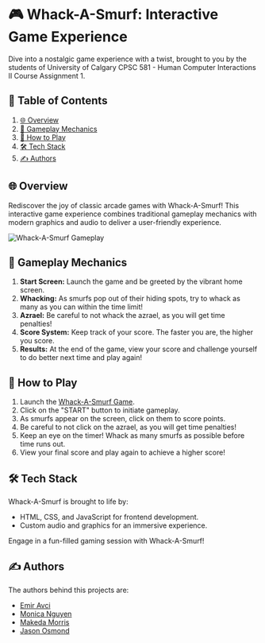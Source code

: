 # 🎮 Whack-A-Smurf: Interactive Game Experience

Dive into a nostalgic game experience with a twist, brought to you by the students of University of Calgary CPSC 581 - Human Computer Interactions II Course Assignment 1.

## 📜 Table of Contents

1. [🌐 Overview](#overview)
2. [📖 Gameplay Mechanics](#gameplay-mechanics)
3. [🧐 How to Play](#how-to-play)
4. [🛠 Tech Stack](#tech-stack)
5. [✍️ Authors](#authors)

<a name="overview"></a>
## 🌐 Overview

Rediscover the joy of classic arcade games with Whack-A-Smurf! This interactive game experience combines traditional gameplay mechanics with modern graphics and audio to deliver a user-friendly experience.

![Whack-A-Smurf Gameplay](https://github.com/selcukemiravci/Whack-A-Smurf/assets/53044008/9cfbecac-2f79-4d58-8d53-35190340ff68)

<a name="gameplay-mechanics"></a>
## 📖 Gameplay Mechanics

1. **Start Screen:** Launch the game and be greeted by the vibrant home screen.
2. **Whacking:** As smurfs pop out of their hiding spots, try to whack as many as you can within the time limit!
3. **Azrael:** Be careful to not whack the azrael, as you will get time penalties!
4. **Score System:** Keep track of your score. The faster you are, the higher you score.
5. **Results:** At the end of the game, view your score and challenge yourself to do better next time and play again!

<a name="how-to-play"></a>
## 🧐 How to Play

1. Launch the [Whack-A-Smurf Game](https://selcukemiravci.github.io/Whack-A-Smurf/).
2. Click on the "START" button to initiate gameplay.
3. As smurfs appear on the screen, click on them to score points.
4. Be careful to not click on the azrael, as you will get time penalties!
5. Keep an eye on the timer! Whack as many smurfs as possible before time runs out.
6. View your final score and play again to achieve a higher score!

<a name="tech-stack"></a>
## 🛠 Tech Stack

Whack-A-Smurf is brought to life by:
- HTML, CSS, and JavaScript for frontend development.
- Custom audio and graphics for an immersive experience.

Engage in a fun-filled gaming session with Whack-A-Smurf!

<a name="authors"></a>
## ✍️ Authors

The authors behind this projects are:
- [Emir Avci](https://github.com/selcukemiravci)
- [Monica Nguyen](https://github.com/Monica-Nguyen)
- [Makeda Morris](https://github.com/mkaeda)
- [Jason Osmond](https://github.com/TheJasonOsmond)
